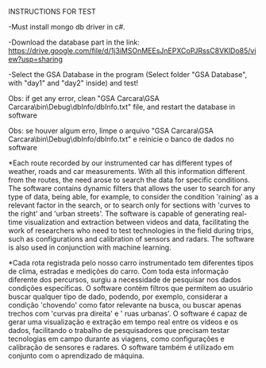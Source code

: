 INSTRUCTIONS FOR TEST

-Must install mongo db driver in c#.

-Download the database part in the link: https://drive.google.com/file/d/1j3iMSOnMEEsJnEPXCoPJRssC8VKlDo85/view?usp=sharing

-Select the GSA Database in the program (Select folder "GSA Database", with "day1" and "day2" inside) and test!

Obs: if get any error, clean "GSA Carcara\GSA Carcara\bin\Debug\dbInfo/dbInfo.txt" file, and restart the database in software

Obs: se houver algum erro, limpe o arquivo "GSA Carcara\GSA Carcara\bin\Debug\dbInfo/dbInfo.txt" e reinicie o banco de dados no software

*Each route recorded by our instrumented car has different types of weather, roads and car measurements. With all this information different from the routes, the need arose to search the data for specific conditions. The software contains dynamic filters that allows the user to search for any type of data, being able, for example, to consider the condition 'raining' as a relevant factor in the search, or to search only for sections with 'curves to the right' and 'urban streets'. The software is capable of generating real-time visualization and extraction between videos and data, facilitating the work of researchers who need to test technologies in the field during trips, such as configurations and calibration of sensors and radars. The software is also used in conjunction with machine learning.

*Cada rota registrada pelo nosso carro instrumentado tem diferentes tipos de clima, estradas e medições do carro. Com toda esta informação diferente dos percursos, surgiu a necessidade de pesquisar nos dados condições específicas. O software contém filtros que permitem ao usuário buscar qualquer tipo de dado, podendo, por exemplo, considerar a condição 'chovendo' como fator relevante na busca, ou buscar apenas trechos com 'curvas pra direita' e ' ruas urbanas'. O software é capaz de gerar uma visualização e extração em tempo real entre os vídeos e os dados, facilitando o trabalho de pesquisadores que precisam testar tecnologias em campo durante as viagens, como configurações e calibração de sensores e radares. O software também é utilizado em conjunto com o aprendizado de máquina.